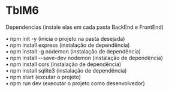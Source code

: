 # TbIM6
 
 Dependencias (instale elas em cada pasta BackEnd e FrontEnd)
 
• npm init -y (inicia o projeto na pasta desejada) </br>
• npm install express (instalação de dependência) </br>
• npm install -g nodemon (instalação de dependência) </br>
• npm install --save-dev nodemon (instalação de dependência) </br>
• npm install cors (instalação de dependência) </br>
• npm install sqlite3 (instalação de dependência) </br>
• npm start (excutar o projeto) </br> 
• npm run dev (executar o projeto como desenvolvedor) </br>
